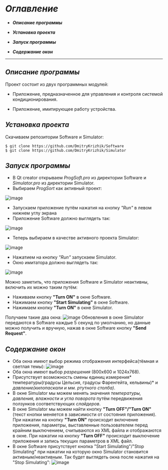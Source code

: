 # *__Оглавление__*
- *__Описание программы__*
  
- *__Установка проекта__*

- *__Запуск программы__*
  
- *__Содержание окон__*

___

## *__Описание программы__*

Проект состоит из двух программных модулей: 

- Приложение, предназначенное для управления и контроля системой кондиционирования.

- Приложение, имитирующее работу устройства.

## *__Установка проекта__*
Скачиваем репозитории Software и Simulator:
```
$ git clone https://github.com/DmitryKrizhik/Software
$ git clone https://github.com/DmitryKrizhik/Simulator
```

## *__Запуск программы__*
 
  - В Qt creator открываем *ProgSoft.pro* из директории Software и *Simulator.pro* из директории Simulator.
  - Выбираем *ProgSort* как активный проект:
   
 ![image](https://github.com/DmitryKrizhik/Software/assets/120208407/02a7794d-edae-4e36-92d2-70629c967e44)
  - Запускаем приложение путём нажатия на кнопку *"Run"* в левом нижнем углу экрана
  - Приложение Software должно выглядеть так:
   
 ![image](https://github.com/DmitryKrizhik/Software/assets/120208407/f41d1683-7a71-4ff1-9259-1581bf121a17)
  - Теперь выбираем в качестве активного проекта Simulator:
   
 ![image](https://github.com/DmitryKrizhik/Software/assets/120208407/460e4b9c-4fdf-4113-8f4f-aa058a21df9e)
 - Нажатием на кнопку *"Run"* запускаем Simulator.
 - Окно имитатора должно выглядеть так:
 
 ![image](https://github.com/DmitryKrizhik/Software/assets/120208407/df0f684b-eec6-481a-9359-6a73f05690c4)
 
 Можно заметить, что приложения Software и Simulator неактивны, включить их можно таким путём:
 
 - Наживаем кнопку __"Turn ON"__ в окне Software.
 - Нажимаем кнопку __"Start Simulating"__ в окне Software.
 - Нажимаем кнопку __"Turn ON"__ в окне Simulator.

Получаем такие два окна:
![image](https://github.com/DmitryKrizhik/Software/assets/120208407/05b38420-f0bd-40db-9c1a-1351ea5fdda5)
Обновления в окне Simulator передаются в Software каждые 5 секунд по умолчанию, но данные можно получить и вручную, нажав в окне Software кнопку __"Send Request"__.

## *__Содержание окон__*

- Оба окна имеют выбор режима отображения интерфейса(тёмная и светлая темы):
![image](https://github.com/DmitryKrizhik/Software/assets/120208407/472f4e53-19d1-4fd8-a148-ec2f361388ac)
- Оба окна имеют выбор *разрешения* (800х600 и 1024х768).
- Присутствует возможность смены единиц измерения* температуры(градусы Цельсия, градусы Фаренгейта, кельвины)* и *давление(килопаскали и мм. ртутного столба)*.
- В окне Simulator мы можем менять значения *температуры, давления, влажности и угла поворота* путём передвижения ползунков соответствующих *слайдеров*.
- В окне Simulator мы можем найти кнопку __"Turn OFF"/"Turn ON"__(текст кнопки меняется в зависимости от состояния приложения). При нажатии на кнопку __"Turn ON"__ происходит включение приложения, параметры, выставленные пользователем перед крайним выключением, считываются из XML файла и отображаются в окне. При нажатии на кнопку __"Turn OFF"__ происходит выключение приложения и запись текущих параметров в XML файл.
- В окне Software присутствует кнопка "Start Simulating"/"Stop Simulating" при нажатии на которую окно Simulator становится активным/неактивным.
Так будет выглядеть окнa после нажатия на "Stop Simulating":
![image](https://github.com/DmitryKrizhik/Software/assets/120208407/d57b288e-fdea-4344-9188-6a5a9325acc2)
















